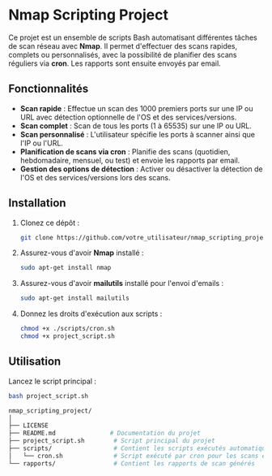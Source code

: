 # Nmap Scripting Project

Ce projet est un ensemble de scripts Bash automatisant différentes tâches de scan réseau avec **Nmap**. Il permet d'effectuer des scans rapides, complets ou personnalisés, avec la possibilité de planifier des scans réguliers via **cron**. Les rapports sont ensuite envoyés par email.

## Fonctionnalités

- **Scan rapide** : Effectue un scan des 1000 premiers ports sur une IP ou URL avec détection optionnelle de l'OS et des services/versions.
- **Scan complet** : Scan de tous les ports (1 à 65535) sur une IP ou URL.
- **Scan personnalisé** : L'utilisateur spécifie les ports à scanner ainsi que l'IP ou l'URL.
- **Planification de scans via cron** : Planifie des scans (quotidien, hebdomadaire, mensuel, ou test) et envoie les rapports par email.
- **Gestion des options de détection** : Activer ou désactiver la détection de l'OS et des services/versions lors des scans.

## Installation

1. Clonez ce dépôt :
    ```bash
    git clone https://github.com/votre_utilisateur/nmap_scripting_project.git
    ```

2. Assurez-vous d'avoir **Nmap** installé :
    ```bash
    sudo apt-get install nmap
    ```

3. Assurez-vous d'avoir **mailutils** installé pour l'envoi d'emails :
    ```bash
    sudo apt-get install mailutils
    ```

4. Donnez les droits d'exécution aux scripts :
    ```bash
    chmod +x ./scripts/cron.sh
    chmod +x project_script.sh
    ```

## Utilisation

Lancez le script principal :
```bash
bash project_script.sh

nmap_scripting_project/
│
├── LICENSE
├── README.md               # Documentation du projet
├── project_script.sh        # Script principal du projet
├── scripts/                 # Contient les scripts exécutés automatiquement
│   └── cron.sh              # Script exécuté par cron pour les scans et l'envoi des rapports
└── rapports/                # Contient les rapports de scan générés
